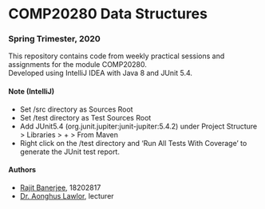 # COMP20280 Data Structures 
### Spring Trimester, 2020
This repository contains code from weekly practical sessions and assignments for the module COMP20280.   
Developed using IntelliJ IDEA with Java 8 and JUnit 5.4.

#### Note (IntelliJ)
* Set /src directory as Sources Root
* Set /test directory as Test Sources Root
* Add JUnit5.4 (org.junit.jupiter:junit-jupiter:5.4.2) under 
  Project Structure > Libraries > + > From Maven
* Right click on the /test directory and ‘Run All Tests With Coverage’ to generate the JUnit test report.

#### Authors
* [Rajit Banerjee](https://github.com/rajitbanerjee), 18202817
* [Dr. Aonghus Lawlor](https://github.com/aonghus), lecturer




